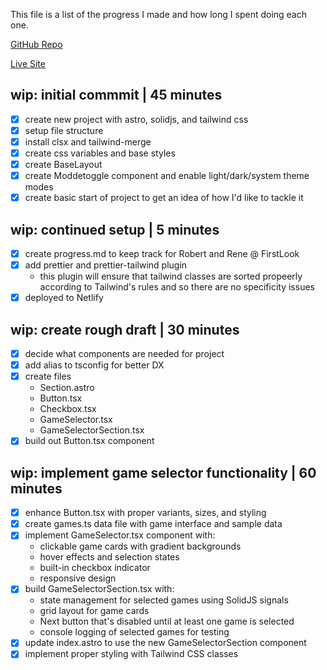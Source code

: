 This file is a list of the progress I made and how long I spent doing each one.

[GitHub Repo](https://github.com/ryandotfurrer/rf-firstlook-take-home)

[Live Site](https://rf-firstlook.netlify.app/)

## wip: initial commmit | 45 minutes

- [x] create new project with astro, solidjs, and tailwind css
- [x] setup file structure
- [x] install clsx and tailwind-merge
- [x] create css variables and base styles
- [x] create BaseLayout
- [x] create Moddetoggle component and enable light/dark/system theme modes
- [x] create basic start of project to get an idea of how I'd like to tackle it

## wip: continued setup | 5 minutes

- [x] create progress.md to keep track for Robert and Rene @ FirstLook
- [x] add prettier and prettier-tailwind plugin
  - this plugin will ensure that tailwind classes are sorted propeerly according to Tailwind's rules and so there are no specificity issues
- [x] deployed to Netlify

## wip: create rough draft | 30 minutes

- [x] decide what components are needed for project
- [x] add alias to tsconfig for better DX
- [x] create files
  - Section.astro
  - Button.tsx
  - Checkbox.tsx
  - GameSelector.tsx
  - GameSelectorSection.tsx
- [x] build out Button.tsx component

## wip: implement game selector functionality | 60 minutes

- [x] enhance Button.tsx with proper variants, sizes, and styling
- [x] create games.ts data file with game interface and sample data
- [x] implement GameSelector.tsx component with:
  - clickable game cards with gradient backgrounds
  - hover effects and selection states
  - built-in checkbox indicator
  - responsive design
- [x] build GameSelectorSection.tsx with:
  - state management for selected games using SolidJS signals
  - grid layout for game cards
  - Next button that's disabled until at least one game is selected
  - console logging of selected games for testing
- [x] update index.astro to use the new GameSelectorSection component
- [x] implement proper styling with Tailwind CSS classes
